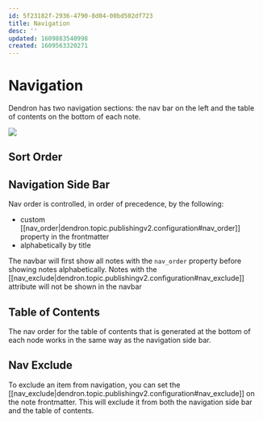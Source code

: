 ```yaml
---
id: 5f23182f-2936-4790-8d04-00bd502df723
title: Navigation
desc: ''
updated: 1609883540998
created: 1609563320271
---
```


# Navigation

Dendron has two navigation sections: the nav bar on the left and the table of contents on the bottom of each note. 

![](https://foundation-prod-assetspublic53c57cce-8cpvgjldwysl.s3-us-west-2.amazonaws.com/assets/images/publishv2.nav.jpg)

## Sort Order

## Navigation Side Bar

Nav order is controlled, in order of precedence, by the following: 
- custom [[nav_order|dendron.topic.publishingv2.configuration#nav_order]] property in the frontmatter
- alphabetically by title

The navbar will first show all notes with the `nav_order` property before showing notes alphabetically. Notes with the [[nav_exclude|dendron.topic.publishingv2.configuration#nav_exclude]] attribute will not be shown in the navbar

## Table of Contents

The nav order for the table of contents that is generated at the bottom of each node works in the same way as the navigation side bar.


## Nav Exclude

To exclude an item from navigation, you can set the [[nav_exclude|dendron.topic.publishingv2.configuration#nav_exclude]] on the note frontmatter. This will exclude it from both the navigation side bar and the table of contents.